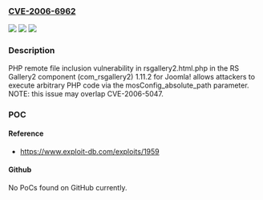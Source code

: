 ### [CVE-2006-6962](https://cve.mitre.org/cgi-bin/cvename.cgi?name=CVE-2006-6962)
![](https://img.shields.io/static/v1?label=Product&message=n%2Fa&color=blue)
![](https://img.shields.io/static/v1?label=Version&message=n%2Fa&color=blue)
![](https://img.shields.io/static/v1?label=Vulnerability&message=n%2Fa&color=brighgreen)

### Description

PHP remote file inclusion vulnerability in rsgallery2.html.php in the RS Gallery2 component (com_rsgallery2) 1.11.2 for Joomla! allows attackers to execute arbitrary PHP code via the mosConfig_absolute_path parameter.  NOTE: this issue may overlap CVE-2006-5047.

### POC

#### Reference
- https://www.exploit-db.com/exploits/1959

#### Github
No PoCs found on GitHub currently.

